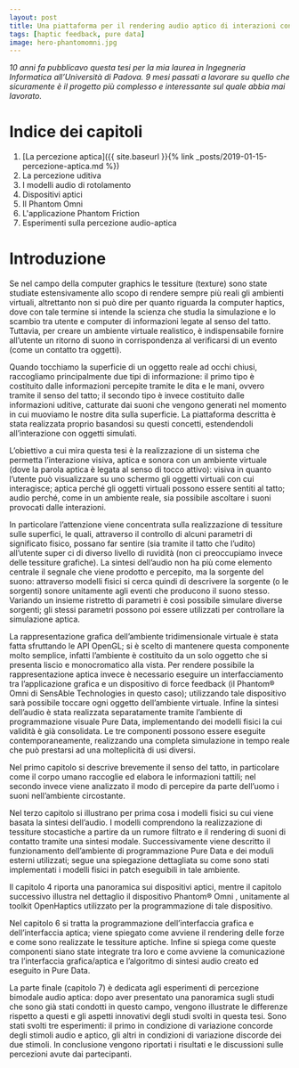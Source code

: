 ```yaml
---
layout: post
title: Una piattaforma per il rendering audio aptico di interazioni continue
tags: [haptic feedback, pure data]
image: hero-phantomomni.jpg
---
```


_10 anni fa pubblicavo questa tesi per la mia laurea in Ingegneria Informatica all’Università di Padova. 9 mesi passati a lavorare su quello che sicuramente è il progetto più complesso e interessante sul quale abbia mai lavorato._

# Indice dei capitoli

1. [La percezione aptica]({{ site.baseurl }}{% link _posts/2019-01-15-percezione-aptica.md %})
2. La percezione uditiva
3. I modelli audio di rotolamento
4. Dispositivi aptici
5. Il Phantom Omni
6. L'applicazione Phantom Friction
7. Esperimenti sulla percezione audio-aptica

# Introduzione
Se nel campo della computer graphics le tessiture (texture) sono state studiate estensivamente allo scopo di rendere sempre più reali gli ambienti virtuali, altrettanto non si può dire per quanto riguarda la computer haptics, dove con tale termine si intende la scienza che studia la simulazione e lo scambio tra utente e computer di informazioni legate al senso del tatto. Tuttavia, per creare un ambiente virtuale realistico, è indispensabile fornire all’utente un ritorno di suono in corrispondenza al verificarsi di un evento (come un contatto tra oggetti).

Quando tocchiamo la superficie di un oggetto reale ad occhi chiusi, raccogliamo principalmente due tipi di informazione: il primo tipo è costituito dalle informazioni percepite tramite le dita e le mani, ovvero tramite il senso del tatto; il secondo tipo è invece costituito dalle informazioni uditive, catturate dai suoni che vengono generati nel momento in cui muoviamo le nostre dita sulla superficie. La piattaforma descritta è stata realizzata proprio basandosi su questi concetti, estendendoli all’interazione con oggetti simulati.

L’obiettivo a cui mira questa tesi è la realizzazione di un sistema che permetta l’interazione visiva, aptica e sonora con un ambiente virtuale (dove la parola aptica è legata al senso di tocco attivo):
visiva in quanto l’utente può visualizzare su uno schermo gli oggetti virtuali con cui interagisce;
aptica perché gli oggetti virtuali possono essere sentiti al tatto;
audio perché, come in un ambiente reale, sia possibile ascoltare i suoni provocati dalle interazioni.

In particolare l’attenzione viene concentrata sulla realizzazione di tessiture sulle superfici, le quali, attraverso il controllo di alcuni parametri di significato fisico, possano far sentire (sia tramite il tatto che l’udito) all’utente super ci di diverso livello di ruvidità (non ci preoccupiamo invece delle tessiture grafiche). La sintesi dell’audio non ha più come elemento centrale il segnale che viene prodotto e percepito, ma la sorgente del suono: attraverso modelli fisici si cerca quindi di descrivere la sorgente (o le sorgenti) sonore unitamente agli eventi che producono il suono stesso. Variando un insieme ristretto di parametri è così possibile simulare diverse sorgenti; gli stessi parametri possono poi essere utilizzati per controllare la simulazione aptica.

La rappresentazione grafica dell’ambiente tridimensionale virtuale è stata fatta sfruttando le API OpenGL; si è scelto di mantenere questa componente molto semplice, infatti l’ambiente è costituito da un solo oggetto che si presenta liscio e monocromatico alla vista. Per rendere possibile la rappresentazione aptica invece è necessario eseguire un interfacciamento tra l’applicazione grafica e un dispositivo di force feedback (il Phantom® Omni di SensAble Technologies in questo caso); utilizzando tale dispositivo sarà possibile toccare ogni oggetto dell’ambiente virtuale. Infine la sintesi dell’audio è stata realizzata separatamente tramite l’ambiente di programmazione visuale Pure Data, implementando dei modelli fisici la cui validità è già consolidata. Le tre componenti possono essere eseguite contemporaneamente, realizzando una completa simulazione in tempo reale che può prestarsi ad una molteplicità di usi diversi.

Nel primo capitolo si descrive brevemente il senso del tatto, in particolare come il corpo umano raccoglie ed elabora le informazioni tattili; nel secondo invece viene analizzato il modo di percepire da parte dell’uomo i suoni nell’ambiente circostante.

Nel terzo capitolo si illustrano per prima cosa i modelli fisici su cui viene basata la sintesi dell’audio. I modelli comprendono la realizzazione di tessiture stocastiche a partire da un rumore filtrato e il rendering di suoni di contatto tramite una sintesi modale. Successivamente viene descritto il funzionamento dell’ambiente di programmazione Pure Data e dei moduli esterni utilizzati; segue una spiegazione dettagliata su come sono stati implementati i modelli fisici in patch eseguibili in tale ambiente.

Il capitolo 4 riporta una panoramica sui dispositivi aptici, mentre il capitolo successivo illustra nel dettaglio il dispositivo Phantom® Omni , unitamente al toolkit OpenHaptics utilizzato per la programmazione di tale dispositivo.

Nel capitolo 6 si tratta la programmazione dell’interfaccia grafica e dell’interfaccia aptica; viene spiegato come avviene il rendering delle forze e come sono realizzate le tessiture aptiche. Infine si spiega come queste componenti siano state integrate tra loro e come avviene la comunicazione tra l’interfaccia grafica/aptica e l’algoritmo di sintesi audio creato ed eseguito in Pure Data.

La parte finale (capitolo 7) è dedicata agli esperimenti di percezione bimodale audio aptica: dopo aver presentato una panoramica sugli studi che sono già stati condotti in questo campo, vengono illustrate le differenze rispetto a questi e gli aspetti innovativi degli studi svolti in questa tesi. Sono stati svolti tre esperimenti: il primo in condizione di variazione concorde degli stimoli audio e aptico, gli altri in condizioni di variazione discorde dei due stimoli. In conclusione vengono riportati i risultati e le discussioni sulle percezioni avute dai partecipanti.


